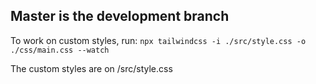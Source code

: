 ## Master is the **development** branch
To work on custom styles, run:
```npx tailwindcss -i ./src/style.css -o ./css/main.css --watch```

The custom styles are on /src/style.css
